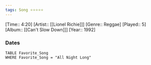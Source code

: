 ```yaml
---
tags: Song ⭐⭐⭐⭐⭐ 
---
```

[Time:: 4:20]
[Artist:: [[Lionel Richie]]]
[Genre:: Reggae]
[Played:: 5]
[Album:: [[Can't Slow Down]]]
[Year:: 1992]
### Dates
````dataview
TABLE Favorite_Song
WHERE Favorite_Song = "All Night Long"
````